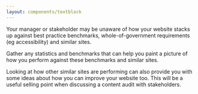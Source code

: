 ```yaml
---
layout: components/textblock
---
```


Your manager or stakeholder may be unaware of how your website stacks up against best practice benchmarks, whole-of-government requirements (eg accessibility) and similar sites.

Gather any statistics and benchmarks that can help you paint a picture of how you perform against these benchmarks and similar sites.

Looking at how other similar sites are performing can also provide you with some ideas about how you can improve your website too. This will be a useful selling point when discussing a content audit with stakeholders.
